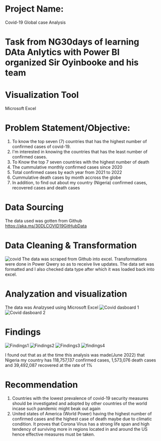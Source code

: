 # Project Name:
 Covid-19 Global case Analysis
 
# Task from NG30days of learning DAta Anlytics with Power BI organized Sir Oyinbooke and his team
 
# Visualization Tool
 Microsoft Excel

# Problem Statement/Objective:
  1. To know the top seven (7) countries that has the highest number of confirmed cases of covid-19.
  2. I'm interested in knowing the countries that has the least number of confirmed cases.
  3. To Know the top 7 seven countries with the highest number of death
  4. The cummulative monthly confirmed cases since 2020
  5. Total confirmed cases by each year from 2021 to 2022
  6. Cummulative death cases by month accross the globe
  7. In addition, to find out about my country (Nigeria) confirmed cases, recovered cases and death cases


# Data Sourcing
  The data used was gotten from Github https://aka.ms/30DLCOVID19GitHubData

# Data Cleaning & Transformation
![covid](https://user-images.githubusercontent.com/56626287/175199678-6562b4c2-6e41-4aa1-b9b4-165755be4e3c.JPG)
The data was scraped from Github into excel. Transformations were done in Power Qwery so as to receive live updates. The data set was formatted and I also checked data type after which it was loaded back into excel.

# Analyzation and visualization
The data was Analzysed using Microsoft Excel
![Covid dasboard 1](https://user-images.githubusercontent.com/56626287/175202875-8cb305d9-7d6b-4905-b352-0c5d38715d0f.JPG)
![Covid dasboard 2](https://user-images.githubusercontent.com/56626287/175202916-a0b2e21a-49e5-43a2-9ae3-472201b7c643.JPG)

# Findings
![Findings1](https://user-images.githubusercontent.com/56626287/175203326-9d017605-5a12-4cb6-85a2-dcdfae4a82fd.JPG)
![Findings2](https://user-images.githubusercontent.com/56626287/175203342-8fde0740-4fde-496f-9397-28ba8fe40a1e.JPG)
![Findings3](https://user-images.githubusercontent.com/56626287/175203363-5e2f218a-1bb6-4e7b-9f3d-19c9294954f4.JPG)
![findings4](https://user-images.githubusercontent.com/56626287/175203401-a293ee6e-d507-4882-a8d1-c867881d3e99.JPG)

I found out that as at the time this analysis was made(June 2022) that Nigeria my country has  118,757,137 confirmed cases,  1,573,076 death cases and  39,492,087 recovered at the rate of 1%

# Recommendation
1. Countries with the lowest prevalence of covid-19 security measures should be investigated and adopted by other countries of the world incase such pandemic might beak out again
2. United states of America (World Power) having the highest number of confirmed cases and the highest case of death maybe due to climatic condition. It proves that Corona Virus has a strong life span and high tendency of surviving more in regions located in and around the US hence effective measures must be taken.
